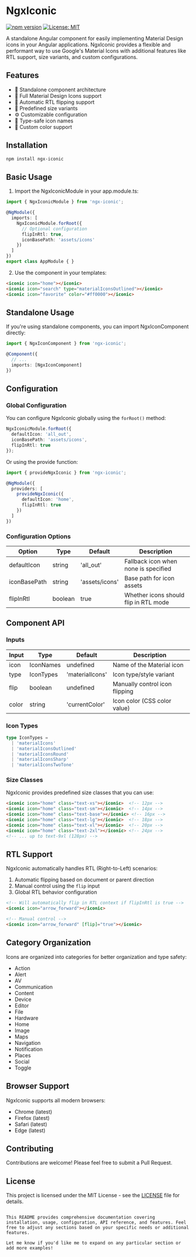 
# NgxIconic

[![npm version](https://badge.fury.io/js/ngx-iconic.svg)](https://www.npmjs.com/package/ngx-iconic)
[![License: MIT](https://img.shields.io/badge/License-MIT-yellow.svg)](https://opensource.org/licenses/MIT)

A standalone Angular component for easily implementing Material Design icons in your Angular applications. NgxIconic provides a flexible and performant way to use Google's Material Icons with additional features like RTL support, size variants, and custom configurations.

## Features

- 🚀 Standalone component architecture
- 🎨 Full Material Design Icons support
- 🔄 Automatic RTL flipping support
- 📏 Predefined size variants
- ⚙️ Customizable configuration
- 🎯 Type-safe icon names
- 🌈 Custom color support

## Installation

```bash
npm install ngx-iconic
```

## Basic Usage

1. Import the NgxIconicModule in your app.module.ts:

```typescript
import { NgxIconicModule } from 'ngx-iconic';

@NgModule({
  imports: [
    NgxIconicModule.forRoot({
      // Optional configuration
      flipInRtl: true,
      iconBasePath: 'assets/icons'
    })
  ]
})
export class AppModule { }
```

2. Use the component in your templates:

```html
<iconic icon="home"></iconic>
<iconic icon="search" type="materialIconsOutlined"></iconic>
<iconic icon="favorite" color="#ff0000"></iconic>
```

## Standalone Usage

If you're using standalone components, you can import NgxIconComponent directly:

```typescript
import { NgxIconComponent } from 'ngx-iconic';

@Component({
  // ...
  imports: [NgxIconComponent]
})
```

## Configuration

### Global Configuration

You can configure NgxIconic globally using the `forRoot()` method:

```typescript
NgxIconicModule.forRoot({
  defaultIcon: 'all_out',
  iconBasePath: 'assets/icons',
  flipInRtl: true
});
```

Or using the provide function:

```typescript
import { provideNgxIconic } from 'ngx-iconic';

@NgModule({
  providers: [
    provideNgxIconic({
      defaultIcon: 'home',
      flipInRtl: true
    })
  ]
})
```

### Configuration Options

| Option | Type | Default | Description |
|--------|------|---------|-------------|
| defaultIcon | string | 'all_out' | Fallback icon when none is specified |
| iconBasePath | string | 'assets/icons' | Base path for icon assets |
| flipInRtl | boolean | true | Whether icons should flip in RTL mode |

## Component API

### Inputs

| Input | Type | Default | Description |
|-------|------|---------|-------------|
| icon | IconNames | undefined | Name of the Material icon |
| type | IconTypes | 'materialIcons' | Icon type/style variant |
| flip | boolean | undefined | Manually control icon flipping |
| color | string | 'currentColor' | Icon color (CSS color value) |

### Icon Types

```typescript
type IconTypes = 
  | 'materialIcons'
  | 'materialIconsOutlined'
  | 'materialIconsRound'
  | 'materialIconsSharp'
  | 'materialIconsTwoTone'
```

### Size Classes

NgxIconic provides predefined size classes that you can use:

```html
<iconic icon="home" class="text-xs"></iconic>  <!-- 12px -->
<iconic icon="home" class="text-sm"></iconic>  <!-- 14px -->
<iconic icon="home" class="text-base"></iconic> <!-- 16px -->
<iconic icon="home" class="text-lg"></iconic>  <!-- 18px -->
<iconic icon="home" class="text-xl"></iconic>  <!-- 20px -->
<iconic icon="home" class="text-2xl"></iconic> <!-- 24px -->
<!-- ... up to text-9xl (128px) -->
```

## RTL Support

NgxIconic automatically handles RTL (Right-to-Left) scenarios:

1. Automatic flipping based on document or parent direction
2. Manual control using the `flip` input
3. Global RTL behavior configuration

```html
<!-- Will automatically flip in RTL context if flipInRtl is true -->
<iconic icon="arrow_forward"></iconic>

<!-- Manual control -->
<iconic icon="arrow_forward" [flip]="true"></iconic>
```

## Category Organization

Icons are organized into categories for better organization and type safety:

- Action
- Alert
- AV
- Communication
- Content
- Device
- Editor
- File
- Hardware
- Home
- Image
- Maps
- Navigation
- Notification
- Places
- Social
- Toggle

## Browser Support

NgxIconic supports all modern browsers:

- Chrome (latest)
- Firefox (latest)
- Safari (latest)
- Edge (latest)

## Contributing

Contributions are welcome! Please feel free to submit a Pull Request.

## License

This project is licensed under the MIT License - see the [LICENSE](LICENSE) file for details.
```

This README provides comprehensive documentation covering installation, usage, configuration, API reference, and features. Feel free to adjust any sections based on your specific needs or additional features.

Let me know if you'd like me to expand on any particular section or add more examples!
